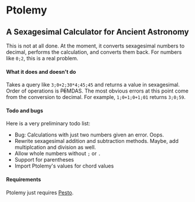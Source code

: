 # Ptolemy
## A Sexagesimal Calculator for Ancient Astronomy

This is not at all done. At the moment, it converts sexagesimal numbers to decimal, performs the calculation, and converts them back. For numbers like `0;2`, this is a real problem.

#### What it does and doesn't do

Takes a query like `3;0+2;30*4;45;45` and returns a value in sexagesimal. Order of operations is <strike>PE</strike>MDAS. The most obvious errors at this point come from the conversion to decimal. For example, `1;0+1;0+1;01` returns `3;0;59`.

#### Todo and bugs

Here is a very preliminary todo list:

* Bug: Calculations with just two numbers given an error. Oops.
* Rewrite sexagesimal addition and subtraction methods. Maybe, add multiplcation and division as well. 
* Allow whole numbers without `;` or `.`
* Support for parentheses
* Import Ptolemy's values for chord values


#### Requirements

Ptolemy just requires [Pesto](http://www.ollycope.com/software/pesto/).